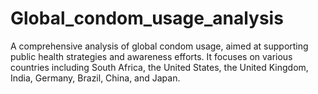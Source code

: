 # Global_condom_usage_analysis
 A comprehensive analysis of global condom usage, aimed at supporting public health strategies and awareness efforts. It focuses on various countries including South Africa, the United States, the United Kingdom, India, Germany, Brazil, China, and Japan. 
